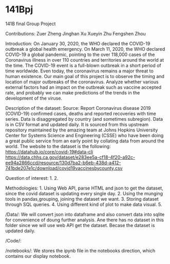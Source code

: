 # 141Bpj
141B final Group Project

Contributions:
    Zuer Zheng 
    Jinghan Xu
    Xueyin Zhu
    Fengshen Zhou

Introduction:
On January 30, 2020, the WHO declared the COVID-19 outbreak a global health emergency. On March 11, 2020, the WHO declared COVID-19 a global pandemic, pointing to the over 118,000 cases of the Coronavirus illness in over 110 countries and territories around the world at the time. The COVID-19 event is a full-blown outbreak in a short period of time worldwide. Even today, the coronavirus remains a major threat to human existence. 
Our main goal of this project is to observe the timing and location of major outbreaks of the coronavirus.
Analyze whether various external factors had an impact on the outbreak such as vaccine accepted rate, and probably we can make predictions of the trends in the development of the viruse.

Description of the dataset:
    Source:
        Report Coronavirus disease 2019 (COVID-19) confirmed cases, deaths and reported recoveries with time series.         Data is disaggregated by country (and sometimes subregion).
        Data is in CSV format and updated daily. It is sourced from this upstream repository maintained by the               amazing team at Johns Hopkins University Center for Systems Science and Engineering (CSSE) who have been             doing a great public service from an early point by collating data from around the world.
    The website to the dataset is the following:
        https://datahub.io/core/covid-19#data-cli
        https://data.chhs.ca.gov/dataset/e283ee5a-cf18-4f20-a92c-ee94a2866ccd/resource/130d7ba2-b6eb-438d-a412-741bde207e1c/download/covid19vaccinesbycounty.csv


Question of interest:
    1.
    2.

Methodologies:
    1. Using Web API, parse HTML and json to get the dataset, since the covid dataset is updating every single day.
    2. Using the munging tools in pandas,grouping, joining the dataset we want. 
    3. Storing dataset through SQL queries.
    4. Using different kind of plot to make data visual. 
    5. 


/Data/:
We will convert json into dataframe and also convert data into sqlite for convenience of doung further analysis.
Ane there has no dataset in this folder since  we will use web API get the dataset. Becase the dataset is updated daily.

/Code/:


/notebooks/:
We stores the ipynb file in the notebooks direction, which contains our display notebook. 


